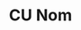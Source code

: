 ---
layout: post
title: CU Nom
site: #
image: /lib/img/projects/hublished.jpg
category: demo
whichdd: May 2013
maker: 
- name: Sophie Chou
  school: Columbia
- name: Don Yu
  school: Columbia
---